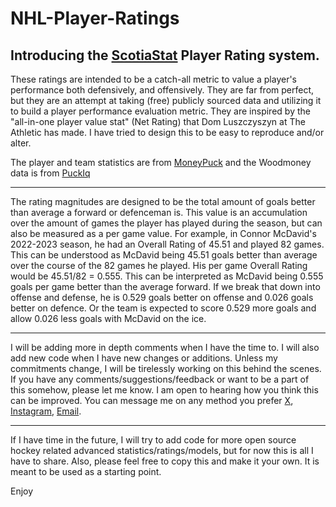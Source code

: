 # NHL-Player-Ratings
## Introducing the [ScotiaStat](https://linktr.ee/scotiastat) Player Rating system.
These ratings are intended to be a catch-all metric to value a player's performance both defensively, and offensively. They are far from perfect, but they are an attempt at taking (free) publicly sourced data and utilizing it to build a player performance evaluation metric. They are inspired by the "all-in-one player value stat" (Net Rating) that Dom Luszczyszyn at The Athletic has made. I have tried to design this to be easy to reproduce and/or alter.

The player and team statistics are from [MoneyPuck](https://moneypuck.com/data.htm) and the Woodmoney data is from [PuckIq](https://puckiq.com/woodmoney)


---


The rating magnitudes are designed to be the total amount of goals better than average a forward or defenceman is. This value is an accumulation over the amount of games the player has played during the season, but can also be measured as a per game value. For example, in Connor McDavid's 2022-2023 season, he had an Overall Rating of 45.51 and played 82 games. This can be understood as McDavid being 45.51 goals better than average over the course of the 82 games he played. His per game Overall Rating would be 45.51/82 = 0.555. This can be interpreted as McDavid being 0.555 goals per game better than the average forward. If we break that down into offense and defense, he is 0.529 goals better on offense and 0.026 goals better on defence. Or the team is expected to score 0.529 more goals and allow 0.026 less goals with McDavid on the ice. 


---


I will be adding more in depth comments when I have the time to. I will also add new code when I have new changes or additions. Unless my commitments change, I will be tirelessly working on this behind the scenes. If you have any comments/suggestions/feedback or want to be a part of this somehow, please let me know. I am open to hearing how you think this can be improved. You can message me on any method you prefer [X](https://x.com/ScotiaStat), [Instagram](https://www.instagram.com/scotiastathockey), [Email](matthewscocchia@gmail.com). 


---


If I have time in the future, I will try to add code for more open source hockey related advanced statistics/ratings/models, but for now this is all I have to share. Also, please feel free to copy this and make it your own. It is meant to be used as a starting point.

Enjoy
